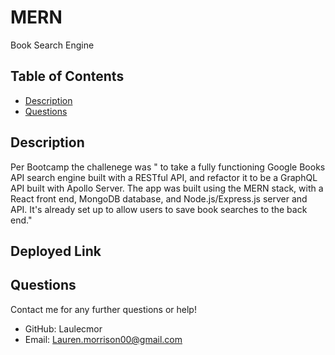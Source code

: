 # MERN
 Book Search Engine


## Table of Contents
- [Description](#description)
- [Questions](#questions)


## Description
Per Bootcamp the challenege was " to take a fully functioning Google Books API search engine built with a RESTful API, and refactor it to be a GraphQL API built with Apollo Server. The app was built using the MERN stack, with a React front end, MongoDB database, and Node.js/Express.js server and API. It's already set up to allow users to save book searches to the back end."

## Deployed Link


## Questions
Contact me for any further questions or help!
- GitHub: Laulecmor
- Email: Lauren.morrison00@gmail.com
